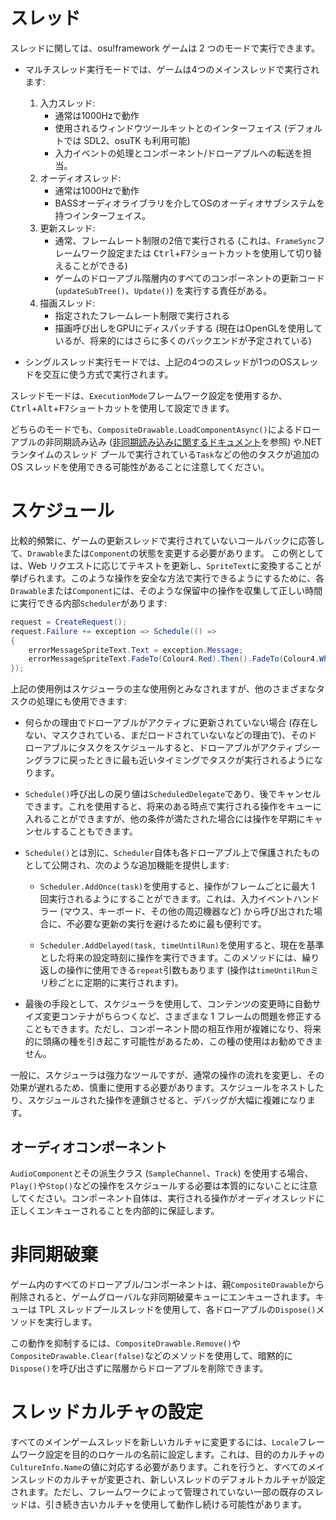# スレッド

スレッドに関しては、osu!framework ゲームは 2 つのモードで実行できます。

* マルチスレッド実行モードでは、ゲームは4つのメインスレッドで実行されます:

    1. 入力スレッド:
        - 通常は1000Hzで動作
        - 使用されるウィンドウツールキットとのインターフェイス (デフォルトでは SDL2、osuTK も利用可能)
        - 入力イベントの処理とコンポーネント/ドローアブルへの転送を担当。
    2. オーディオスレッド:
        - 通常は1000Hzで動作
        - BASSオーディオライブラリを介してOSのオーディオサブシステムを持つインターフェイス。
    3. 更新スレッド:
        - 通常、フレームレート制限の2倍で実行される (これは、`FrameSync`フレームワーク設定または <kbd>Ctrl</kbd>+<kbd>F7</kbd>ショートカットを使用して切り替えることができる)
        - ゲームのドローアブル階層内のすべてのコンポーネントの更新コード (`updateSubTree()`、`Update()`) を実行する責任がある。
    4. 描画スレッド:
        - 指定されたフレームレート制限で実行される
        - 描画呼び出しをGPUにディスパッチする (現在はOpenGLを使用しているが、将来的にはさらに多くのバックエンドが予定されている)

* シングルスレッド実行モードでは、上記の4つのスレッドが1つのOSスレッドを交互に使う方式で実行されます。

スレッドモードは、`ExecutionMode`フレームワーク設定を使用するか、<kbd>Ctrl</kbd>+<kbd>Alt</kbd>+<kbd>F7</kbd>ショートカットを使用して設定できます。

どちらのモードでも、`CompositeDrawable.LoadComponentAsync()`によるドローアブルの非同期読み込み ([非同期読み込みに関するドキュメント](./Asynchronous-loading.md)を参照) や.NET ランタイムのスレッド プールで実行されている`Task`などの他のタスクが追加の OS スレッドを使用できる可能性があることに注意してください。

# スケジュール

比較的頻繁に、ゲームの更新スレッドで実行されていないコールバックに応答して、`Drawable`または`Component`の状態を変更する必要があります。
この例としては、Web リクエストに応じてテキストを更新し、`SpriteText`に変換することが挙げられます。このような操作を安全な方法で実行できるようにするために、各 `Drawable`または`Component`には、そのような保留中の操作を収集して正しい時間に実行できる内部`Scheduler`があります:

```csharp
request = CreateRequest();
request.Failure += exception => Schedule(() =>
{
    errorMessageSpriteText.Text = exception.Message;
    errorMessageSpriteText.FadeTo(Colour4.Red).Then().FadeTo(Colour4.White, 1000);
});
```

上記の使用例はスケジューラの主な使用例とみなされますが、他のさまざまなタスクの処理にも使用できます:

* 何らかの理由でドローアブルがアクティブに更新されていない場合 (存在しない、マスクされている、まだロードされていないなどの理由で)、そのドローアブルにタスクをスケジュールすると、ドローアブルがアクティブシーングラフに戻ったときに最も近いタイミングでタスクが実行されるようになります。
* `Schedule()`呼び出しの戻り値は`ScheduledDelegate`であり、後でキャンセルできます。これを使用すると、将来のある時点で実行される操作をキューに入れることができますが、他の条件が満たされた場合には操作を早期にキャンセルすることもできます。
* `Schedule()`とは別に、`Scheduler`自体も各ドローアブル上で保護されたものとして公開され、次のような追加機能を提供します:

    - `Scheduler.AddOnce(task)`を使用すると、操作がフレームごとに最大 1 回実行されるようにすることができます。これは、入力イベントハンドラー (マウス、キーボード、その他の周辺機器など) から呼び出された場合に、不必要な更新の実行を避けるために最も便利です。

    - `Scheduler.AddDelayed(task, ti​​meUntilRun)`を使用すると、現在を基準とした将来の設定時刻に操作を実行できます。このメソッドには、繰り返しの操作に使用できる`repeat`引数もあります (操作は`timeUntilRun`ミリ秒ごとに定期的に実行されます)。

* 最後の手段として、スケジューラを使用して、コンテンツの変更時に自動サイズ変更コンテナがちらつくなど、さまざまな 1 フレームの問題を修正することもできます。ただし、コンポーネント間の相互作用が複雑になり、将来的に頭痛の種を引き起こす可能性があるため、この種の使用はお勧めできません。

一般に、スケジューラは強力なツールですが、通常の操作の流れを変更し、その効果が遅れるため、慎重に使用する必要があります。スケジュールをネストしたり、スケジュールされた操作を連鎖させると、デバッグが大幅に複雑になります。

## オーディオコンポーネント

`AudioComponent`とその派生クラス (`SampleChannel`、`Track`) を使用する場合、`Play()`や`Stop()`などの操作をスケジュールする必要は本質的にないことに注意してください。コンポーネント自体は、実行される操作がオーディオスレッドに正しくエンキューされることを内部的に保証します。

# 非同期破棄

ゲーム内のすべてのドローアブル/コンポーネントは、親`CompositeDrawable`から削除されると、ゲームグローバルな非同期破棄キューにエンキューされます。キューは TPL スレッドプールスレッドを使用して、各ドローアブルの`Dispose()`メソッドを実行します。

この動作を抑制するには、`CompositeDrawable.Remove()`や`CompositeDrawable.Clear(false)`などのメソッドを使用して、暗黙的に`Dispose()`を呼び出さずに階層からドローアブルを削除できます。

# スレッドカルチャの設定

すべてのメインゲームスレッドを新しいカルチャに変更するには、`Locale`フレームワーク設定を目的のロケールの名前に設定します。これは、目的のカルチャの`CultureInfo.Name`の値に対応する必要があります。これを行うと、すべてのメインスレッドのカルチャが変更され、新しいスレッドのデフォルトカルチャが設定されます。ただし、フレームワークによって管理されていない一部の既存のスレッドは、引き続き古いカルチャを使用して動作し続ける可能性があります。